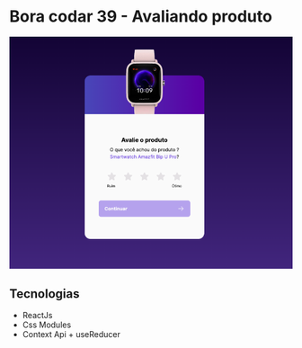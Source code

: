 # Bora codar 39 - Avaliando produto

![printScreen](./public/printscreen.png)

## Tecnologias

- ReactJs
- Css Modules
- Context Api + useReducer

